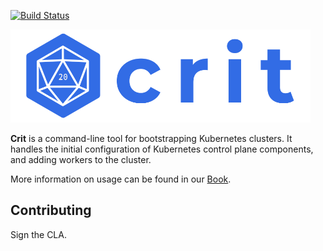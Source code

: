 [![Build Status](https://cloud.drone.io/api/badges/criticalstack/crit/status.svg)](https://cloud.drone.io/criticalstack/crit)

<img src="./docs/src/images/crit-logo-md.png" width=480>

**Crit** is a command-line tool for bootstrapping Kubernetes clusters. It handles the initial configuration of Kubernetes control plane components, and adding workers to the cluster.

More information on usage can be found in our [Book](https://docs.crit.sh).

## Contributing

Sign the CLA.

